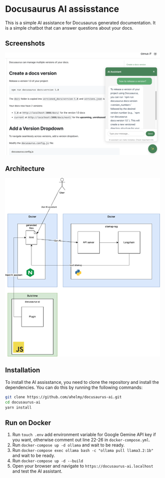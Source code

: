 # Docusaurus AI assisstance
This is a simple AI assistance for Docusaurus generated documentation. It is a simple chatbot that can answer questions about your docs.

## Screenshots
![Screenshot](./assets/screenshots/demo.png)


## Architecture
![Architecture](./assets/architecture.png)

## Installation
To install the AI assisstance, you need to clone the repository and install the dependencies. You can do this by running the following commands:
```bash
git clone https://github.com/ahelmy/docusaurus-ai.git
cd docusaurus-ai
yarn install
```


## Run on Docker
1. Run `touch .env` add environment variable for Google Gemine API key if you want, otherwise comment out line 22-26 in `docker-compose.yml`.
2. Run `docker-compose up -d ollama` and wait to be ready.
3. Run `docker-compose exec ollama bash -c "ollama pull llama3.2:1b"` and wait to be ready.
4. Run `docker-compose up -d --build`
5. Open your browser and navigate to `https://docusaurus-ai.localhost` and test the AI assistant.